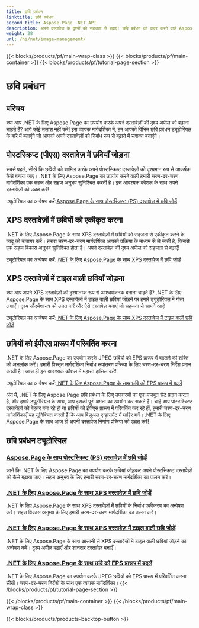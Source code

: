 ```yaml
---
title: छवि प्रबंधन
linktitle: छवि प्रबंधन
second_title: Aspose.Page .NET API
description: अपने दस्तावेज़ के दृश्यों को सहजता से बढ़ाएं! छवि प्रबंधन को कवर करने वाले Aspose.Page .NET ट्यूटोरियल देखें। छवियाँ जोड़ने से लेकर प्रारूप परिवर्तित करने तक, हर चरण में महारत हासिल करें।
weight: 28
url: /hi/net/image-management/
---
```


{{< blocks/products/pf/main-wrap-class >}}
{{< blocks/products/pf/main-container >}}
{{< blocks/products/pf/tutorial-page-section >}}

# छवि प्रबंधन

## परिचय

क्या आप .NET के लिए Aspose.Page का उपयोग करके अपने दस्तावेज़ों की दृश्य अपील को बढ़ाना चाहते हैं? आगे कोई तलाश नहीं करें! इस व्यापक मार्गदर्शिका में, हम आपको विभिन्न छवि प्रबंधन ट्यूटोरियल के बारे में बताएंगे जो आपको अपने दस्तावेज़ों को निर्बाध रूप से बढ़ाने में सशक्त बनाएंगे।

## पोस्टस्क्रिप्ट (पीएस) दस्तावेज़ में छवियाँ जोड़ना

सबसे पहले, सीखें कि छवियों को शामिल करके अपने पोस्टस्क्रिप्ट दस्तावेज़ों को दृश्यमान रूप से आकर्षक कैसे बनाया जाए। .NET के लिए Aspose.Page का उपयोग करने वाली हमारी चरण-दर-चरण मार्गदर्शिका एक सहज और सहज अनुभव सुनिश्चित करती है। इस आवश्यक कौशल के साथ अपने दस्तावेज़ों को उन्नत करें!

 ट्यूटोरियल का अन्वेषण करें:[Aspose.Page के साथ पोस्टस्क्रिप्ट (PS) दस्तावेज़ में छवि जोड़ें](./add-image-to-postscript-ps-document/)

## XPS दस्तावेज़ों में छवियों को एकीकृत करना

.NET के लिए Aspose.Page के साथ XPS दस्तावेज़ों में छवियों को सहजता से एकीकृत करने के जादू को उजागर करें। हमारा चरण-दर-चरण मार्गदर्शिका आपको प्रक्रिया के माध्यम से ले जाती है, जिससे एक सहज विकास अनुभव सुनिश्चित होता है। अपने दस्तावेज़ की दृश्य अपील को सहजता से बढ़ाएँ!

 ट्यूटोरियल का अन्वेषण करें:[.NET के लिए Aspose.Page के साथ XPS दस्तावेज़ में छवि जोड़ें](./add-image-to-xps-document/)

## XPS दस्तावेज़ों में टाइल वाली छवियाँ जोड़ना

क्या आप अपने XPS दस्तावेज़ों को दृश्यात्मक रूप से आश्चर्यजनक बनाना चाहते हैं? .NET के लिए Aspose.Page के साथ XPS दस्तावेज़ों में टाइल वाली छवियां जोड़ने पर हमारे ट्यूटोरियल में गोता लगाएँ। दृश्य सौंदर्यशास्त्र को उन्नत करें और ऐसे दस्तावेज़ बनाएं जो सहजता से सामने आएं!

 ट्यूटोरियल का अन्वेषण करें:[.NET के लिए Aspose.Page के साथ XPS दस्तावेज़ में टाइल वाली छवि जोड़ें](./add-tiled-image-to-xps-document/)

## छवियों को ईपीएस प्रारूप में परिवर्तित करना

.NET के लिए Aspose.Page का उपयोग करके JPEG छवियों को EPS प्रारूप में बदलने की शक्ति को अनलॉक करें। हमारी विस्तृत मार्गदर्शिका निर्बाध रूपांतरण प्रक्रिया के लिए चरण-दर-चरण निर्देश प्रदान करती है। आज ही इस आवश्यक कौशल में महारत हासिल करें!

 ट्यूटोरियल का अन्वेषण करें:[.NET के लिए Aspose.Page के साथ छवि को EPS प्रारूप में बदलें](./convert-image-to-eps-format/)

अंत में, .NET के लिए Aspose.Page छवि प्रबंधन के लिए उपकरणों का एक मजबूत सेट प्रदान करता है, और हमारे ट्यूटोरियल के साथ, आप इसकी पूरी क्षमता का उपयोग कर सकते हैं। चाहे आप पोस्टस्क्रिप्ट दस्तावेज़ों को बेहतर बना रहे हों या छवियों को ईपीएस प्रारूप में परिवर्तित कर रहे हों, हमारी चरण-दर-चरण मार्गदर्शिकाएँ यह सुनिश्चित करती हैं कि आप विज़ुअल एन्हांसमेंट में माहिर बनें। .NET के लिए Aspose.Page के साथ आज ही अपनी दस्तावेज़ निर्माण प्रक्रिया को उन्नत करें!
## छवि प्रबंधन ट्यूटोरियल
### [Aspose.Page के साथ पोस्टस्क्रिप्ट (PS) दस्तावेज़ में छवि जोड़ें](./add-image-to-postscript-ps-document/)
जानें कि .NET के लिए Aspose.Page का उपयोग करके छवियां जोड़कर अपने पोस्टस्क्रिप्ट दस्तावेज़ों को कैसे बढ़ाया जाए। सहज अनुभव के लिए हमारी चरण-दर-चरण मार्गदर्शिका का पालन करें।
### [.NET के लिए Aspose.Page के साथ XPS दस्तावेज़ में छवि जोड़ें](./add-image-to-xps-document/)
.NET के लिए Aspose.Page के साथ XPS दस्तावेज़ों में छवियों के निर्बाध एकीकरण का अन्वेषण करें। सहज विकास अनुभव के लिए हमारी चरण-दर-चरण मार्गदर्शिका का पालन करें।
### [.NET के लिए Aspose.Page के साथ XPS दस्तावेज़ में टाइल वाली छवि जोड़ें](./add-tiled-image-to-xps-document/)
.NET के लिए Aspose.Page के साथ आसानी से XPS दस्तावेज़ों में टाइल वाली छवियां जोड़ने का अन्वेषण करें। दृश्य अपील बढ़ाएँ और शानदार दस्तावेज़ बनाएँ।
### [.NET के लिए Aspose.Page के साथ छवि को EPS प्रारूप में बदलें](./convert-image-to-eps-format/)
.NET के लिए Aspose.Page का उपयोग करके JPEG छवियों को EPS प्रारूप में परिवर्तित करना सीखें। चरण-दर-चरण निर्देशों के साथ एक व्यापक मार्गदर्शिका।
{{< /blocks/products/pf/tutorial-page-section >}}

{{< /blocks/products/pf/main-container >}}
{{< /blocks/products/pf/main-wrap-class >}}

{{< blocks/products/products-backtop-button >}}
